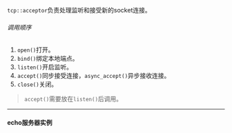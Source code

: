 `tcp::acceptor`负责处理监听和接受新的socket连接。

###### 调用顺序

1. `open()`打开。
2. `bind()`绑定本地端点。
3. `listen()`开启监听。
4. `accept()`同步接受连接，`async_accept()`异步接收连接。
5. `close()`关闭。

> `accept()`需要放在`listen()`后调用。

---

#### echo服务器实例

```cpp
```

